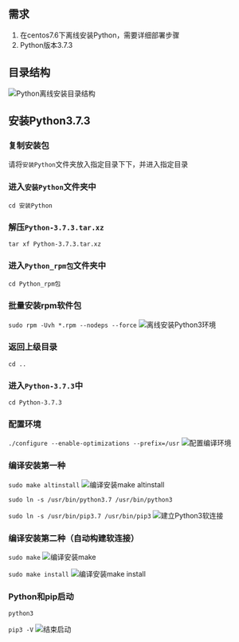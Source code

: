﻿## 需求
1. 在centos7.6下离线安装Python，需要详细部署步骤
2. Python版本3.7.3

## 目录结构
![Python离线安装目录结构](https://img-blog.csdnimg.cn/20190809225136105.png?x-oss-process=image/watermark,type_ZmFuZ3poZW5naGVpdGk,shadow_10,text_aHR0cHM6Ly9ibG9nLmNzZG4ubmV0L3dlaXhpbl80MjY1NzE1OA==,size_16,color_FFFFFF,t_70)
## 安装Python3.7.3
### 复制安装包
请将`安装Python`文件夹放入指定目录下下，并进入指定目录

### 进入`安装Python`文件夹中

`cd 安装Python`

### 解压`Python-3.7.3.tar.xz`

`tar xf Python-3.7.3.tar.xz`

### 进入`Python_rpm包`文件夹中

`cd Python_rpm包`

### 批量安装rpm软件包

`sudo rpm -Uvh *.rpm --nodeps --force`
![离线安装Python3环境](https://img-blog.csdnimg.cn/20190809225155280.png?x-oss-process=image/watermark,type_ZmFuZ3poZW5naGVpdGk,shadow_10,text_aHR0cHM6Ly9ibG9nLmNzZG4ubmV0L3dlaXhpbl80MjY1NzE1OA==,size_16,color_FFFFFF,t_70)
### 返回上级目录

`cd ..`

### 进入`Python-3.7.3`中

`cd Python-3.7.3`

### 配置环境

`./configure --enable-optimizations --prefix=/usr`
![配置编译环境](https://img-blog.csdnimg.cn/20190809225208672.png?x-oss-process=image/watermark,type_ZmFuZ3poZW5naGVpdGk,shadow_10,text_aHR0cHM6Ly9ibG9nLmNzZG4ubmV0L3dlaXhpbl80MjY1NzE1OA==,size_16,color_FFFFFF,t_70)
### 编译安装第一种

`sudo make altinstall`
![编译安装make altinstall](https://img-blog.csdnimg.cn/20190809225238160.png?x-oss-process=image/watermark,type_ZmFuZ3poZW5naGVpdGk,shadow_10,text_aHR0cHM6Ly9ibG9nLmNzZG4ubmV0L3dlaXhpbl80MjY1NzE1OA==,size_16,color_FFFFFF,t_70)

`sudo ln -s /usr/bin/python3.7 /usr/bin/python3`

`sudo ln -s /usr/bin/pip3.7 /usr/bin/pip3`
![建立Python3软连接](https://img-blog.csdnimg.cn/20190809225252877.png?x-oss-process=image/watermark,type_ZmFuZ3poZW5naGVpdGk,shadow_10,text_aHR0cHM6Ly9ibG9nLmNzZG4ubmV0L3dlaXhpbl80MjY1NzE1OA==,size_16,color_FFFFFF,t_70)
### 编译安装第二种（自动构建软连接）

`sudo make`
![编译安装make](https://img-blog.csdnimg.cn/20190809225308340.png?x-oss-process=image/watermark,type_ZmFuZ3poZW5naGVpdGk,shadow_10,text_aHR0cHM6Ly9ibG9nLmNzZG4ubmV0L3dlaXhpbl80MjY1NzE1OA==,size_16,color_FFFFFF,t_70)

`sudo make install`
![编译安装make install](https://img-blog.csdnimg.cn/20190809225321937.png?x-oss-process=image/watermark,type_ZmFuZ3poZW5naGVpdGk,shadow_10,text_aHR0cHM6Ly9ibG9nLmNzZG4ubmV0L3dlaXhpbl80MjY1NzE1OA==,size_16,color_FFFFFF,t_70)
### Python和pip启动

`python3`

`pip3 -V`
![结束启动](https://img-blog.csdnimg.cn/20190809225334574.png?x-oss-process=image/watermark,type_ZmFuZ3poZW5naGVpdGk,shadow_10,text_aHR0cHM6Ly9ibG9nLmNzZG4ubmV0L3dlaXhpbl80MjY1NzE1OA==,size_16,color_FFFFFF,t_70)

